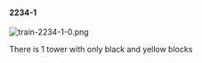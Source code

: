 #### 2234-1
![train-2234-1-0.png](https://github.com/lil-lab/nlvr/raw/master/nlvr/train/images/28/train-2234-1-0.png "train-2234-1-0.png")

There is 1 tower with only black and yellow blocks